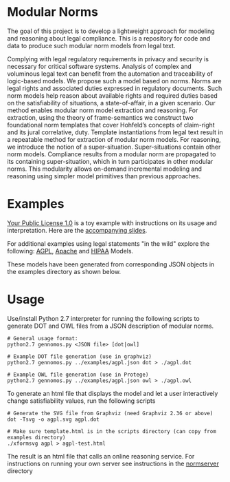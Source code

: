 # Modular Norms
The goal of this project is to develop a lightweight approach for modeling and reasoning about legal compliance. This is a repository for code and data to produce such modular norm models from legal text. 

Complying with legal regulatory requirements in privacy and security is necessary for critical software systems. Analysis of complex and voluminous legal text can benefit from the automation and traceability of logic-based models. We propose such a model based on norms. Norms are legal rights and associated duties expressed in regulatory documents. Such norm models help reason about available rights and required duties based on the satisfiability of situations, a state-of-affair, in a given scenario. Our method enables modular norm model extraction and reasoning. For extraction, using the theory of frame-semantics we construct two foundational norm templates that cover Hohfeld’s concepts of claim-right and its jural correlative, duty. Template instantiations from legal text result in a repeatable method for extraction of modular norm models. For reasoning, we introduce the notion of a super-situation. Super-situations contain other norm models. Compliance results from a modular norm are propagated to its containing super-situation, which in turn participates in other modular norms. This modularity allows on-demand incremental modeling and reasoning using simpler model primitives than previous approaches. 

# Examples

[Your Public License 1.0](https://robinagandhi.github.io/modularnorms/examples/yourlicense-test.html) is a toy example with instructions on its usage and interpretation. Here are the [accompanying slides](./examples/tutorial-slides.pptx).

For additional examples using legal statements "in the wild" explore the following: [AGPL](https://robinagandhi.github.io/modularnorms/examples/agpl-test.html), [Apache](https://robinagandhi.github.io/modularnorms/examples/apache-test.html) and [HIPAA](https://robinagandhi.github.io/modularnorms/examples/hipaalite-test.html) Models.

These models have been generated from corresponding JSON objects in the examples directory as shown below.   

# Usage

Use/install Python 2.7 interpreter for running the following scripts to generate DOT and OWL files from a JSON description of modular norms.

```
# General usage format:
python2.7 gennomos.py <JSON file> [dot|owl]

# Example DOT file generation (use in graphviz)
python2.7 gennomos.py ../examples/agpl.json dot > ./agpl.dot

# Example OWL file generation (use in Protege)
python2.7 gennomos.py ../examples/agpl.json owl > ./agpl.owl

```

To generate an html file that displays the model and let a user interactively change satisfiability values, run the following scripts
```
# Generate the SVG file from Graphviz (need Graphviz 2.36 or above)
dot -Tsvg -o agpl.svg agpl.dot

# Make sure template.html is in the scripts directory (can copy from examples directory)
./xformsvg agpl > agpl-test.html
```
The result is an html file that calls an online reasoning service. For instructions on running your own server see instructions in the [normserver](https://github.com/robinagandhi/modularnorms/tree/master/normserver) directory

